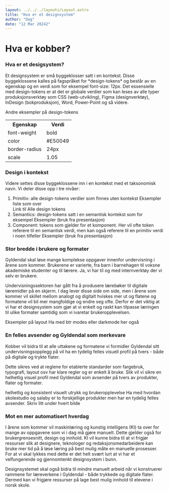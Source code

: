 ```yaml
---
layout: ../../../layouts/Layout.astro
title: "Hva er et designsystem"
author: "Dag"
date: "12 Mar 20242"
---
```


<h1>
Hva er kobber?
</h1>

<h3> Hva er et desigsystem? </h3>

<p>Et designsystem er små byggeklosser satt i en kontekst. Disse byggeklossene kalles på fagspråket for *design-tokens* og består av en egenskap og en verdi som for eksempel font-size: 12px. Det essensielle med design-tokens er at det er globale verdier som kan leses av alle typer produksjonsverktøy som CSS (web-utvikling), Figma (designverktøy), InDesign (bokproduksjon), Word, Power-Point og så videre.</p>

<p>Andre eksempler på design-tokens</p>
<table>
  <tr>
    <th>Egenskap</th>
    <th>Verdi</th>
  </tr>
  <tr>
    <td>font-weight</td>
    <td>bold</td>
  </tr>
  
  <tr>
    <td>color</td>
    <td>#E50049</td>
  </tr>

  <tr>
    <td>border-radius</td>
    <td>24px</td>
  </tr>

  <tr>
    <td>scale</td>
    <td>1.05</td>
  </tr>
</table>

<h3>Design i kontekst</h3>

<p>
Videre settes disse byggeklossene inn i en kontekst med et taksonomisk navn. Vi deler disse opp i tre nivåer:
</p>

<ol>
  <li> Primitiv: alle design-tokens verdier som finnes uten kontekst
   Eksempler liste som over <br/> Link til Alle design tokens</li>
  <li> Semantics: design-tokens satt i en semantisk kontekst som for eksempel
   Eksempler (bruk fra presentasjon) </li>
  <li>Component: tokens som gjelder for et komponent. Her vil ofte token referere til en semantisk verdi, men kan også referere til en primitiv verdi i noen tilfeller
   Eksempler (bruk fra presentasjon) </li>
</ol>

<h3>Stor bredde i brukere og formater </h3>

<p>
Gyldendal skal løse mange komplekse oppgaver innenfor undervisning i årene som kommer. Brukerene er varierte, fra barn i barnehagen til voksne akademiske studenter og til lærere. Ja, vi har til og med internverktøy der vi selv er brukere.
</p>
<p>
Undervisningssektoren har gått fra å produsere lærebøker til digitale læremidler på en skjerm. I dag lever disse side om side, men i årene som kommer vil skillet mellom analogt og digitalt hviskes mer ut og flatene og formatene vil bli mer mangfoldige og endre seg ofte. Derfor er det viktig at vi har et designsystem som gjør at vi enkelt og raskt kan tilpasse læringen til ulike formater samtidig som vi ivaretar brukeropplevelsen.
</p>
<p>
Eksempler på layout
Ha med btr modes eller darkmode her også
</p>

<h3>En felles avsender og Gyldendal som merkevare </h3>
<p>
Kobber vil bidra til at alle uttakene og formatene vi formidler Gyldendal sitt undervisningsopplegg på vil ha en tydelig felles visuell profil på tvers - både på digitale og trykte flater.
</p>
<p>
Dette sikres ved at reglene for etablerte standarder som fargebruk, typografi, layout osv har klare regler og er enkelt å bruke. Slik vil vi sikre en helhetlig visuel profil med Gyldendal som avsender på tvers av produkter, flater og formater.
</p>

<p>
helhetlig og konsistent visuelt utrykk og brukeropplevelse
Ha med hvordan skolestudio og salaby er to forskjellige produkter men har en tydelig felles avsender. Skriv litt under hvert bilde
</p>

<h3>Mot en mer automatisert hverdag</h3>

<p>I årene som kommer vil maskinlæring og kunstig intelligens (KI) ta over for mange av oppgavene som vi i dag må gjøre manuelt. Dette gjelder også for brukergrensesnitt, design og innhold. KI vil kunne bidra til at vi frigjør ressurser slik at designere, teknologer og redaksjonsmedarbeidere kan bruke mer tid på å løse læring på best mulig måte en manuelle prosesser. For at vi skal lykkes med dette er det helt svært lurt at vi har et velfungerende og gjennomtenkt designsystem i bunn.</p>

<p>Designsystemet skal også bidra til mindre manuelt arbeid når vi konstruerer rammene for læreverkene i Gyldendal - både trykkede og digitale flater. Dermed kan vi frigjøre ressurser på lage best mulig innhold til elevene i norsk skole.</p>
